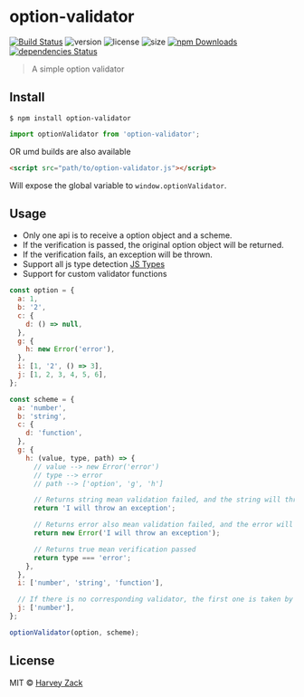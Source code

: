 # option-validator

[![Build Status](https://travis-ci.com/zhw2590582/option-validator.svg?branch=master)](https://travis-ci.com/zhw2590582/option-validator)
![version](https://badgen.net/npm/v/option-validator)
![license](https://badgen.net/npm/license/option-validator)
![size](https://badgen.net/bundlephobia/minzip/option-validator)
[![npm Downloads](https://img.shields.io/npm/dt/option-validator.svg)](https://www.npmjs.com/package/option-validator)
[![dependencies Status](https://david-dm.org/zhw2590582/option-validator/status.svg)](https://david-dm.org/zhw2590582/option-validator)

> A simple option validator

## Install

```
$ npm install option-validator
```

```js
import optionValidator from 'option-validator';
```

OR umd builds are also available

```html
<script src="path/to/option-validator.js"></script>
```

Will expose the global variable to `window.optionValidator`.

## Usage

- Only one api is to receive a option object and a scheme.
- If the verification is passed, the original option object will be returned.
- If the verification fails, an exception will be thrown.
- Support all js type detection [JS Types](./__test__/testData.js)
- Support for custom validator functions

```js
const option = {
  a: 1,
  b: '2',
  c: {
    d: () => null,
  },
  g: {
    h: new Error('error'),
  },
  i: [1, '2', () => 3],
  j: [1, 2, 3, 4, 5, 6],
};

const scheme = {
  a: 'number',
  b: 'string',
  c: {
    d: 'function',
  },
  g: {
    h: (value, type, path) => {
      // value --> new Error('error')
      // type --> error
      // path --> ['option', 'g', 'h']

      // Returns string mean validation failed, and the string will thrown
      return 'I will throw an exception';

      // Returns error also mean validation failed, and the error will thrown
      return new Error('I will throw an exception');

      // Returns true mean verification passed
      return type === 'error';
    },
  },
  i: ['number', 'string', 'function'],

  // If there is no corresponding validator, the first one is taken by default.
  j: ['number'],
};

optionValidator(option, scheme);
```

## License

MIT © [Harvey Zack](https://sleepy.im/)
